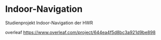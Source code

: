 # Indoor-Navigation
Studienprojekt Indoor-Navigation der HWR

overleaf
https://www.overleaf.com/project/644ea4f5d8bc3a921d9be898

